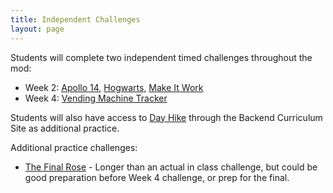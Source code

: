 ```yaml
---
title: Independent Challenges
layout: page
---
```


Students will complete two independent timed challenges throughout the mod:

* Week 2: [Apollo 14](https://github.com/turingschool-projects/apollo_14), [Hogwarts](https://github.com/turingschool-examples/bloody_hogwarts), [Make It Work](https://github.com/turingschool-examples/make_it_work)
* Week 4: [Vending Machine Tracker](https://github.com/turingschool-projects/vending-machine-tracker)

Students will also have access to [Day Hike](https://github.com/turingschool-projects/day_hike) through the Backend Curriculum Site as additional practice.

Additional practice challenges: 
  * [The Final Rose](https://github.com/turingschool-examples/the_final_rose) - Longer than an actual in class challenge, but could be good preparation before Week 4 challenge, or prep for the final. 
  
  
